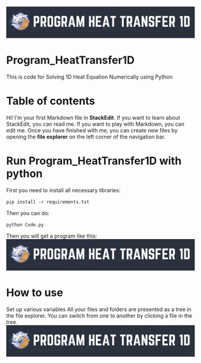 ![](imageREADME/logo.png)
# Program_HeatTransfer1D
This is code for Solving 1D Heat Equation Numerically using Python

# Table of contents

Hi! I'm your first Markdown file in **StackEdit**. If you want to learn about StackEdit, you can read me. If you want to play with Markdown, you can edit me. Once you have finished with me, you can create new files by opening the **file explorer** on the left corner of the navigation bar.


# Run Program_HeatTransfer1D with python
First you need to install all necessary libraries:
```
pip install -r requirements.txt
```
Then you can do:
```
python Code.py
```
Then you will get a program like this:
![](imageREADME/logo.png)


# How to use
Set up various variables
All your files and folders are presented as a tree in the file explorer. You can switch from one to another by clicking a file in the tree.
![](imageREADME/logo.png)

